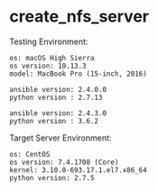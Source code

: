 # create_nfs_server
Testing Environment:

    os: macOS High Sierra
    os version: 10.13.3
    model: MacBook Pro (15-inch, 2016)

    ansible version: 2.4.0.0
    python version : 2.7.13

    ansible version: 2.4.3.0
    python version : 3.6.2

Target Server Environment:

    os: CentOS
    os version: 7.4.1708 (Core)
    kernel: 3.10.0-693.17.1.el7.x86_64
    python version: 2.7.5
